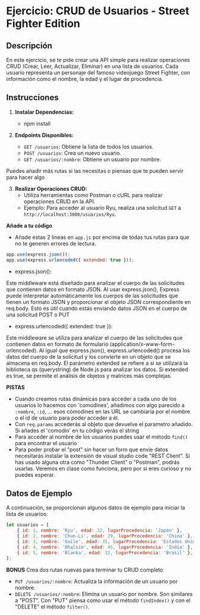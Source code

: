 # Ejercicio: CRUD de Usuarios - Street Fighter Edition

## Descripción

En este ejercicio, se te pide crear una API simple para realizar operaciones CRUD (Crear, Leer, Actualizar, Eliminar) en una lista de usuarios. Cada usuario representa un personaje del famoso videojuego Street Fighter, con información como el nombre, la edad y el lugar de procedencia.

## Instrucciones

1. **Instalar Dependencias:**
   - npm install

2. **Endpoints Disponibles:**
   - `GET /usuarios`: Obtiene la lista de todos los usuarios.
   - `POST /usuarios`: Crea un nuevo usuario.
   - `GET /usuarios/:nombre`: Obtiene un usuario por nombre.

Puedes añadir más rutas si las necesitas o piensas que te pueden servir para hacer algo

3. **Realizar Operaciones CRUD:**
   - Utiliza herramientas como Postman o cURL para realizar operaciones CRUD en la API.
   - Ejemplo: Para acceder al usuario Ryu, realiza una solicitud `GET` a `http://localhost:3000/usuarios/Ryu`.

**Añade a tu código**
- Añade estas 2 líneas en `app.js` por encima de todas tus rutas para que no te generen errores de lectura. 

```javascript
app.use(express.json());
app.use(express.urlencoded({ extended: true }));

```
* express.json():

Este middleware está diseñado para analizar el cuerpo de las solicitudes que contienen datos en formato JSON. Al usar express.json(), Express puede interpretar automáticamente los cuerpos de las solicitudes que tienen un formato JSON y proporcionar el objeto JSON correspondiente en req.body. Esto es útil cuando estás enviando datos JSON en el cuerpo de una solicitud POST o PUT

* express.urlencoded({ extended: true }):

Este middleware se utiliza para analizar el cuerpo de las solicitudes que contienen datos en formato de formulario (application/x-www-form-urlencoded). Al igual que express.json(), express.urlencoded() procesa los datos del cuerpo de la solicitud y los convierte en un objeto que se almacena en req.body. El parámetro extended se refiere a si se utilizará la biblioteca qs (querystring) de Node.js para analizar los datos. Si extended es true, se permite el análisis de objetos y matrices más complejas.

**PISTAS**

- Cuando creamos rutas dinámicas para acceder a cada uno de los usuarios lo hacemos con 'comodines', añadimos con algo parecido a `:nombre`, `:id`, ... esos cómodines en las URL se cambiaría por el nombre o el id de usuario para poder acceder a él. 
- Con `req.params` accederás al objeto que devuelve el parametro añadido. Si añades el 'comodín' en tu código verás el string   
- Para acceder al nombre de los usuarios puedes usar el método `find()` para encontrar el usuario
- Para poder probar el "post" sin hacer un form que envie datos necesitarás instalar la extensión de visual studio code "REST Client". Si has usado alguna otra como "Thunder Client" o "Postman", podrás usarlas. Veremos en clase como funciona, pero por si eres curioso y no puedes esperar.

## Datos de Ejemplo

A continuación, se proporcionan algunos datos de ejemplo para iniciar la lista de usuarios:

```javascript
let usuarios = [
    { id: 1, nombre: 'Ryu', edad: 32, lugarProcedencia: 'Japón' },
    { id: 2, nombre: 'Chun-Li', edad: 29, lugarProcedencia: 'China' },
    { id: 3, nombre: 'Guile', edad: 35, lugarProcedencia: 'Estados Unidos' },
    { id: 4, nombre: 'Dhalsim', edad: 45, lugarProcedencia: 'India' },
    { id: 5, nombre: 'Blanka', edad: 32, lugarProcedencia: 'Brasil' },
];

```

**BONUS** 
Crea dos rutas nuevas para terminar tu CRUD completo
   - `PUT /usuarios/:nombre`: Actualiza la información de un usuario por nombre.
   - `DELETE /usuarios/:nombre`: Elimina un usuario por nombre.
Son similares a "POST". Con "PUT" piensa como usar el método `findIndex()` y con el "DELETE" el método `filter()`.